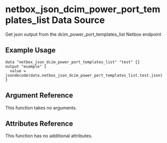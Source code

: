 # netbox\_json\_dcim\_power\_port\_templates\_list Data Source

Get json output from the dcim_power_port_templates_list Netbox endpoint

## Example Usage

```hcl
data "netbox_json_dcim_power_port_templates_list" "test" {}
output "example" {
  value = jsondecode(data.netbox_json_dcim_power_port_templates_list.test.json)
}
```

## Argument Reference

This function takes no arguments.

## Attributes Reference

This function has no additional attributes.


